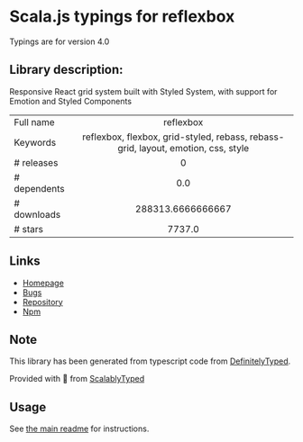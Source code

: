 
# Scala.js typings for reflexbox

Typings are for version 4.0

## Library description:
Responsive React grid system built with Styled System, with support for Emotion and Styled Components

|                    |                 |
| ------------------ | :-------------: |
| Full name          | reflexbox |
| Keywords           | reflexbox, flexbox, grid-styled, rebass, rebass-grid, layout, emotion, css, style |
| # releases         | 0 |
| # dependents       | 0.0 |
| # downloads        | 288313.6666666667 |
| # stars            | 7737.0 |

## Links
- [Homepage](https://github.com/rebassjs/rebass#readme)
- [Bugs](https://github.com/rebassjs/rebass/issues)
- [Repository](https://github.com/rebassjs/rebass)
- [Npm](https://www.npmjs.com/package/reflexbox)
    


## Note
This library has been generated from typescript code from [DefinitelyTyped](https://definitelytyped.org).

Provided with :purple_heart: from [ScalablyTyped](https://github.com/oyvindberg/ScalablyTyped)

## Usage
See [the main readme](../../readme.md) for instructions.


